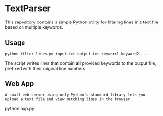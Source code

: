 # TextParser

This repository contains a simple Python utility for filtering lines in a text file based on multiple keywords.

## Usage

```
python filter_lines.py input.txt output.txt keyword1 keyword2 ...
```

The script writes lines that contain **all** provided keywords to the output file, prefixed with their original line numbers.

## Web App

```
A small web server using only Python's standard library lets you upload a text file and view matching lines in the browser.

```
python app.py
```
